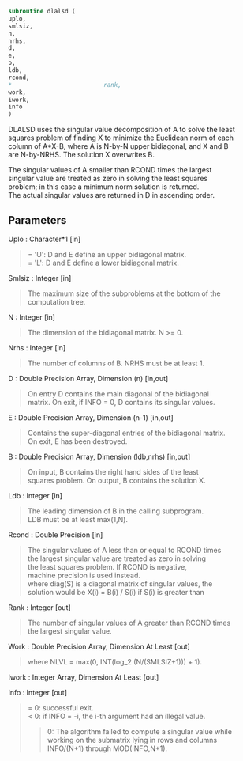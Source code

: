```fortran  
subroutine dlalsd (  
uplo,  
smlsiz,  
n,  
nrhs,  
d,  
e,  
b,  
ldb,  
rcond,  
*                          rank,  
work,  
iwork,  
info  
)  
```  
  
DLALSD uses the singular value decomposition of A to solve the least  
squares problem of finding X to minimize the Euclidean norm of each  
column of A*X-B, where A is N-by-N upper bidiagonal, and X and B  
are N-by-NRHS. The solution X overwrites B.  
  
The singular values of A smaller than RCOND times the largest  
singular value are treated as zero in solving the least squares  
problem; in this case a minimum norm solution is returned.  
The actual singular values are returned in D in ascending order.  
  
  
## Parameters  
Uplo : Character*1 [in]  
> = 'U': D and E define an upper bidiagonal matrix.  
> = 'L': D and E define a  lower bidiagonal matrix.  
  
Smlsiz : Integer [in]  
> The maximum size of the subproblems at the bottom of the  
> computation tree.  
  
N : Integer [in]  
> The dimension of the  bidiagonal matrix.  N >= 0.  
  
Nrhs : Integer [in]  
> The number of columns of B. NRHS must be at least 1.  
  
D : Double Precision Array, Dimension (n) [in,out]  
> On entry D contains the main diagonal of the bidiagonal  
> matrix. On exit, if INFO = 0, D contains its singular values.  
  
E : Double Precision Array, Dimension (n-1) [in,out]  
> Contains the super-diagonal entries of the bidiagonal matrix.  
> On exit, E has been destroyed.  
  
B : Double Precision Array, Dimension (ldb,nrhs) [in,out]  
> On input, B contains the right hand sides of the least  
> squares problem. On output, B contains the solution X.  
  
Ldb : Integer [in]  
> The leading dimension of B in the calling subprogram.  
> LDB must be at least max(1,N).  
  
Rcond : Double Precision [in]  
> The singular values of A less than or equal to RCOND times  
> the largest singular value are treated as zero in solving  
> the least squares problem. If RCOND is negative,  
> machine precision is used instead.  
> where diag(S) is a diagonal matrix of singular values, the  
> solution would be X(i) = B(i) / S(i) if S(i) is greater than  
  
Rank : Integer [out]  
> The number of singular values of A greater than RCOND times  
> the largest singular value.  
  
Work : Double Precision Array, Dimension At Least [out]  
> where NLVL = max(0, INT(log_2 (N/(SMLSIZ+1))) + 1).  
  
Iwork : Integer Array, Dimension At Least [out]  
  
Info : Integer [out]  
> = 0:  successful exit.  
> < 0:  if INFO = -i, the i-th argument had an illegal value.  
> > 0:  The algorithm failed to compute a singular value while  
> working on the submatrix lying in rows and columns  
> INFO/(N+1) through MOD(INFO,N+1).  
  
